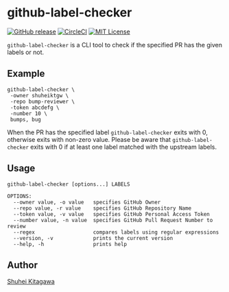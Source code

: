 github-label-checker
====
[![GitHub release](http://img.shields.io/github/release/shuheiktgw/github-label-checker.svg?style=flat-square)](release)
[![CircleCI](https://circleci.com/gh/shuheiktgw/github-label-checker.svg?style=svg)](https://circleci.com/gh/shuheiktgw/github-label-checker)
[![MIT License](http://img.shields.io/badge/license-MIT-blue.svg?style=flat)](LICENSE)

`github-label-checker` is a CLI tool to check if the specified PR has the given labels or not.

## Example

```
github-label-checker \ 
 -owner shuheiktgw \
 -repo bump-reviewer \
 -token abcdefg \ 
 -number 10 \
 bumps, bug
```

When the PR has the specified label `github-label-checker` exits with 0, otherwise exits with non-zero value. Please be aware that `github-label-checker` exits with 0 if at least one label matched with the upstream labels.

## Usage

```
github-label-checker [options...] LABELS

OPTIONS:
  --owner value, -o value   specifies GitHub Owner
  --repo value, -r value    specifies GitHub Repository Name
  --token value, -v value   specifies GitHub Personal Access Token
  --number value, -n value  specifies GitHub Pull Request Number to review
  --regex                   compares labels using regular expressions
  --version, -v             prints the current version
  --help, -h                prints help
```

## Author
[Shuhei Kitagawa](https://github.com/shuheiktgw)